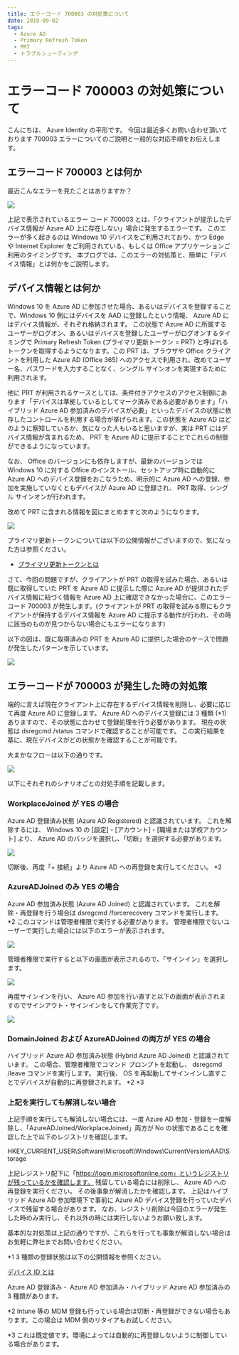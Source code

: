```yaml
---
title: エラーコード 700003 の対処策について
date: 2019-09-02
tags:
  - Azure AD
  - Primary Refresh Token
  - PRT
  - トラブルシューティング
---
```


# エラーコード 700003 の対処策について

こんにちは、 Azure Identity の平形です。
今回は最近多くお問い合わせ頂いております 700003 エラーについてのご説明と一般的な対応手順をお伝えします。


## エラーコード 700003 とは何か

最近こんなエラーを見たことはありますか？

![](.\what-to-do-errorcode-70003\fig1-what-todo-errorcode-700003.jpg)

上記で表示されているエラー コード 700003 とは、「クライアントが提示したデバイス情報が Azure AD 上に存在しない」場合に発生するエラーです。
このエラーが多く起きるのは Windows 10 デバイスをご利用されており、かつ Edge や Internet Explorer をご利用されている、もしくは Office アプリケーションご利用のタイミングです。
本ブログでは、このエラーの対処策と、簡単に「デバイス情報」とは何かをご説明します。

## デバイス情報とは何か
Windows 10 を Azure AD に参加させた場合、あるいはデバイスを登録することで、Windows 10 側にはデバイスを AAD に登録したという情報、 Azure AD にはデバイス情報が、それぞれ格納されます。
この状態で Azure AD に所属するユーザーがログオン、あるいはデバイスを登録したユーザーがログオンするタイミングで Primary Refresh Token (プライマリ更新トークン = PRT) と呼ばれるトークンを取得するようになります。この PRT は、ブラウザや Office クライアントを利用した Azure AD (Office 365) へのアクセスで利用され、改めてユーザー名、パスワードを入力することなく、シングル サインオンを実現するために利用されます。

他に PRT が利用されるケースとしては、条件付きアクセスのアクセス制御にあります「デバイスは準拠しているとしてマーク済みである必要があります」「ハイブリッド Azure AD 参加済みのデバイスが必要」といったデバイスの状態に依存したコントロールを利用する場合が挙げられます。この状態を Azure AD はどのように察知しているか、気になった人もいると思いますが、実は PRT にはデバイス情報が含まれるため、 PRT を Azure AD に提示することでこれらの制御ができるようになっています。

なお、 Office のバージョンにも依存しますが、最新のバージョンでは Windows 10 に対する Office のインストール、セットアップ時に自動的に Azure AD へのデバイス登録をおこなうため、明示的に Azure AD への登録、参加を実施していなくともデバイスが Azure AD に登録され、 PRT 取得、シングル サインオンが行われます。

改めて PRT に含まれる情報を図にまとめますと次のようになります。

![](.\what-to-do-errorcode-70003\fig2-what-todo-errorcode-700003.jpg)


プライマリ更新トークンについては以下の公開情報がございますので、気になった方は参照ください。
- [プライマリ更新トークンとは](https://docs.microsoft.com/ja-jp/azure/active-directory/devices/concept-primary-refresh-token)

さて、今回の問題ですが、クライアントが PRT の取得を試みた場合、あるいは既に取得していた PRT を Azure AD に提示した際に Azure AD が提供されたデバイス情報に紐づく情報を Azure AD 上に確認できなかった場合に、このエラーコード 700003 が発生します。(クライアントが PRT の取得を試みる際にもクライアントが保持するデバイス情報を Azure AD に提示する動作が行われ、その時に該当のものが見つからない場合にもエラーになります)

以下の図は、既に取得済みの PRT を Azure AD に提供した場合のケースで問題が発生したパターンを示しています。

![](.\what-to-do-errorcode-70003\fig3-what-todo-errorcode-700003.png)


## エラーコードが 700003 が発生した時の対処策
端的に言えば現在クライアント上に存在するデバイス情報を削除し、必要に応じて再度 Azure AD に登録します。
Azure AD へのデバイス登録には 3 種類 (*1) ありますので、その状態に合わせて登録処理を行う必要があります。
現在の状態は dsregcmd /status コマンドで確認することが可能です。
この実行結果を基に、現在デバイスがどの状態かを確認することが可能です。

大まかなフローは以下の通りです。

![](.\what-to-do-errorcode-70003\fig4-what-todo-errorcode-700003.png)


以下にそれぞれのシナリオごとの対処手順を記載します。


### WorkplaceJoined が YES の場合
Azure AD 登録済み状態 (Azure AD Registered) と認識されています。
これを解除するには、 Windows 10 の [設定] - [アカウント] - [職場または学校アカウント] より、 Azure AD のバッジを選択し、「切断」を選択する必要があります。

![](.\what-to-do-errorcode-70003\fig5-what-todo-errorcode-700003.png)

切断後、再度「+ 接続」より Azure AD への再登録を実行してください。 *2

### AzureADJoined のみ YES の場合
Azure AD 参加済み状態 (Azure AD Joined) と認識されています。
これを解除・再登録を行う場合は dsregcmd /forcerecovery コマンドを実行します。 *2
このコマンドは管理者権限で実行する必要があります。
管理者権限でないユーザーで実行した場合には以下のエラーが表示されます。

![](.\what-to-do-errorcode-70003\fig6-what-todo-errorcode-700003.png)


管理者権限で実行すると以下の画面が表示されるので、「サインイン」を選択します。

![](.\what-to-do-errorcode-70003\fig7-what-todo-errorcode-700003.png)

再度サインインを行い、 Azure AD 参加を行い直すと以下の画面が表示されますのでサインアウト・サインインをして作業完了です。

![](.\what-to-do-errorcode-70003\fig8-what-todo-errorcode-700003.png)


### DomainJoined および AzureADJoined の両方が YES の場合
ハイブリッド Azure AD 参加済み状態 (Hybrid Azure AD Joined) と認識されています。
この場合、管理者権限でコマンド プロンプトを起動し、 dsregcmd /leave コマンドを実行します。
実行後、 OS を再起動してサインインし直すことでデバイスが自動的に再登録されます。 *2 *3


### 上記を実行しても解消しない場合
上記手順を実行しても解消しない場合には、一度 Azure AD 参加・登録を一度解除し、「AzureADJoined/WorkplaceJoined」両方が No の状態であることを確認した上で以下のレジストリを確認します。

 HKEY_CURRENT_USER\Software\Microsoft\Windows\CurrentVersion\AAD\Storage

上記レジストリ配下に「https://login.microsoftonline.com」というレジストリが残っているかを確認します。
残留している場合には削除し、 Azure AD への再登録を実行ください。
その後事象が解消したかを確認します。
上記はハイブリッド Azure AD 参加環境下で事前に Azure AD デバイス登録を行っていたデバイスで残留する場合があります。
なお、レジストリ削除は今回のエラーが発生した時のみ実行し、それ以外の時には実行しないようお願い致します。

基本的な対処策は上記の通りですが、これらを行っても事象が解消しない場合はお気軽に弊社までお問い合わせください。


*1 3 種類の登録状態は以下の公開情報を参照ください。

[デバイス ID とは](https://docs.microsoft.com/ja-jp/azure/active-directory/devices/overview#getting-devices-in-azure-ad)

Azure AD 登録済み・ Azure AD 参加済み・ハイブリッド Azure AD 参加済みの 3 種類があります。

*2 Intune 等の MDM 登録も行っている場合は切断・再登録ができない場合もあります。この場合は MDM 側のリタイアもお試しください。

*3 これは既定値です。環境によっては自動的に再登録しないように制御している場合があります。
